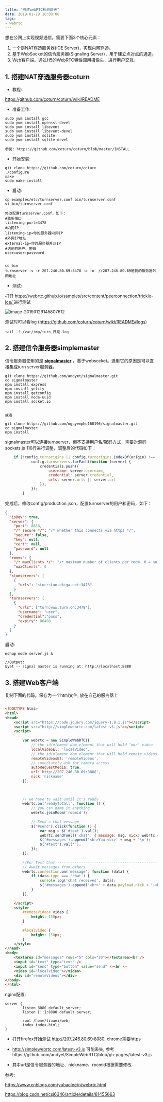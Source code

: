 ```yaml
---
title: "搭建webRTC视频聊天"
date: 2019-01-29 16:00:00
tags:
- webrtc
---
```




想在公网上实现视频通信，需要下面3个核心元素：

1. 一个是NAT穿透服务器(ICE Server)，实现内网穿透。
2. 基于WebSocket的信令服务器(Signaling Server)，用于建立点对点的通道。
3. Web客户端。通过H5的WebRTC特性调用摄像头，进行用户交互。

<!-- more -->

## 1. 搭建NAT穿透服务器coturn

+ 教程:

https://github.com/coturn/coturn/wiki/README



+ 准备工作: 

```shell
sudo yum install gcc
sudo yum install openssl-devel
sudo yum install libevent
sudo yum install libevent-devel
sudo yum install sqlite
sudo yum install sqlite-devel

参见: https://github.com/coturn/coturn/blob/master/INSTALL
```



+ 开始安装:

```shell
git clone https://github.com/coturn/coturn
./configure
make
sudo make install
```



+ 启动:

```shell
cp examples/etc/turnserver.conf bin/turnserver.conf
vi bin/turnserver.conf

修改配置turnserver.conf，如下：
#监听端口 
listening-port=3478 
#内网IP 
listening-ip=你的服务器内网IP
#外网IP地址 
external-ip=你的服务器外网IP
#访问的用户、密码 
user=user:password


cd bin
turnserver -v -r 207.246.80.69:3478 -a -o  //207.246.80.69是我的服务器外网地址
```



+ 测试:

打开 [https://webrtc.github.io/samples/src/content/peerconnection/trickle-ice/ ](https://webrtc.github.io/samples/src/content/peerconnection/trickle-ice/)进行测试

![image-20190129145807612](搭建webRTC视频聊天/1.png)



测试时可以看log (https://github.com/coturn/coturn/wiki/README#logs)

```
tail -f /var/tmp/turn_日期.log 
```





## 2. 搭建信令服务器simplemaster

 信令服务器使用的是 [**signalmaster**](https://github.com/andyet/signalmaster) ，基于websocket。选用它的原因是可以直接集成turn server服务器。

```shell
git clone https://github.com/andyet/signalmaster.git
cd signalmaster
npm install express
npm install yetify
npm install getconfig
npm install node-uuid
npm install socket.io


或者

git clone https://github.com/nguyenphu160196/signalmaster.git
cd signalmaster
npm install
```



signalmaster可以连接turnserver，但不支持用户名/密码方式，需要对源码sockets.js 110行进行调整，调整后的代码如下：

```javascript
    if (!config.turnorigins || config.turnorigins.indexOf(origin) !== -1) {
            config.turnservers.forEach(function (server) {
                credentials.push({
                    username: server.username,
                    credential: server.credential,
                    urls: server.urls || server.url
                });
            });
        }

```



完成后，修改config/production.json，配置turnserver的用户和密码，如下：

```json
{
  "isDev": true,
  "server": {
    "port": 8888,
    "/* secure */": "/* whether this connects via https */",
    "secure": false,
    "key": null,
    "cert": null,
    "password": null
  },
  "rooms": {
    "/* maxClients */": "/* maximum number of clients per room. 0 = no limit */",
    "maxClients": 0
  },
  "stunservers": [
    {
      "urls": "stun:stun.ekiga.net:3478"
    }
  ],
  "turnservers": [
    {
      "urls": ["turn:www.turn.cn:3478"],
      "username": "user",
      "credential":"pass",  
      "expiry": 86400
    }
  ]
}
```



启动:

```shell
nohup node server.js &

//Output:
&yet -- signal master is running at: http://localhost:8888
```



## 3. 搭建Web客户端

复制下面的代码，保存为一个html文件, 放在自己的服务器上

```html

<!DOCTYPE html>
<html>
<head>
    <script src="https://code.jquery.com/jquery-1.9.1.js"></script>
    <script src="http://simplewebrtc.com/latest-v3.js"></script>
    <script>
 
        var webrtc = new SimpleWebRTC({
            // the id/element dom element that will hold "our" video
            localVideoEl: 'localVideo',
            // the id/element dom element that will hold remote videos
            remoteVideosEl: 'remoteVideos',
            // immediately ask for camera access
            autoRequestMedia: true,
            url:'http://207.246.80.69:8888',
            nick:'nickname'
        });
 
 
 
        // we have to wait until it's ready
        webrtc.on('readyToCall', function () {
            // you can name it anything
            webrtc.joinRoom('roomid');
 
            // Send a chat message
            $('#send').click(function () {
                var msg = $('#text').val();
                webrtc.sendToAll('chat', { message: msg, nick: webrtc.config.nick });
                $('#messages').append('<br>You:<br>' + msg + '\n');
                $('#text').val('');
            });
        });
 
        //For Text Chat ------------------------------------------------------------------
        // Await messages from others
        webrtc.connection.on('message', function (data) {
            if (data.type === 'chat') {
                console.log('chat received', data);
                $('#messages').append('<br>' + data.payload.nick + ':<br>' + data.payload.message+ '\n');
            }
        });
        
    </script>
    <style>
        #remoteVideos video {
            height: 150px;
        }
 
        #localVideo {
            height: 150px;
        }
    </style>
</head>
<body>
    <textarea id="messages" rows="5" cols="20"></textarea><br />
    <input id="text" type="text" />
    <input id="send" type="button" value="send" /><br />
    <video id="localVideo"></video>
    <div id="remoteVideos"></div>
</body>
</html>
```



nginx配置:

```nginx
server {
        listen 8080 default_server;
        listen [::]:8080 default_server;

        root /home/liuwei/web;
        index index.html;
}
```

+ 打开firefox开始测试  http://207.246.80.69:8080, chrome需要https

+ http://simplewebrtc.com/latest-v3.js 可能丢失, 参考https://github.com/andyet/SimpleWebRTC/blob/gh-pages/latest-v3.js

+ 其中url是信令服务器的地址、nickname、roomid根据需要修改

  

  

参考:

https://www.cnblogs.com/yubaolee/p/webrtc.html

https://blog.csdn.net/csj6346/article/details/81455663